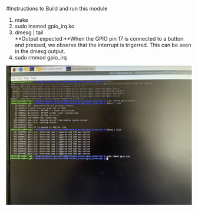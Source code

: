 #Instructions to Build and run this module

1. make  
2. sudo insmod gpio_irq.ko  
3. dmesg | tail  
**Output expected:**When the GPIO pin 17 is connected to a button and pressed, we observe that the interrupt is trigerred. This can be seen in the dmesg output.  
4. sudo rmmod gpio_irq  

![Output](../Images/gpio_interrupt_output.jpg)
